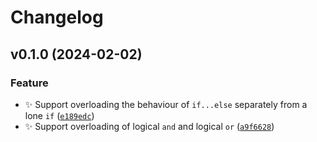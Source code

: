 # Changelog

<!--next-version-placeholder-->

## v0.1.0 (2024-02-02)

### Feature

* ✨ Support overloading the behaviour of `if...else` separately from a lone `if` ([`e189edc`](https://github.com/vdvman1/bolt-control-flow/commit/e189edc0cf654a5ae514f460d48d63e3a038e733))
* ✨ Support overloading of logical `and` and logical `or` ([`a9f6628`](https://github.com/vdvman1/bolt-control-flow/commit/a9f66284c7c5c45da0f87da7bd80af7b36db1344))
